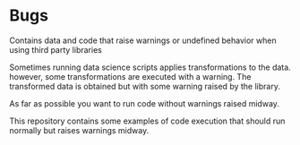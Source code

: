 # Bugs
Contains data and code that raise warnings or undefined behavior when using third party libraries

Sometimes running data science scripts applies transformations to the data. however, some transformations are executed with a warning. The transformed data is obtained but with some warning raised by the library.

As far as possible you want to run code without warnings raised midway.

This repository contains some examples of code execution that should run normally but raises warnings midway.
